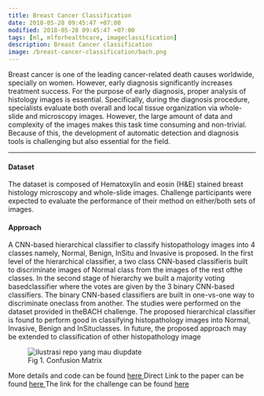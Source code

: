 ```yaml
---
title: Breast Cancer Classification 
date: 2018-05-28 09:45:47 +07:00
modified: 2018-05-28 09:45:47 +07:00
tags: [ml, mlforhealthcare, imageclassification]
description: Breast Cancer classification
image: /breast-cancer-classification/bach.png
---
```


Breast cancer is one of the leading cancer-related death causes worldwide, specially on women. However, early diagnosis significantly increases treatment success. For the purpose of early diagnosis, proper analysis of histology images is essential. Specifically, during the diagnosis procedure, specialists evaluate both overall and local tissue organization via whole-slide and microscopy images. However, the large amount of data and complexity of the images makes this task time consuming and non-trivial. Because of this, the development of automatic detection and diagnosis tools is challenging but also essential for the field.

<hr>

#### Dataset

The dataset is composed of Hematoxylin and eosin (H&E) stained breast histology microscopy and whole-slide images. Challenge participants were expected to evaluate the performance of their method on either/both sets of images.

#### Approach
 A CNN-based hierarchical classifier to classify histopathology images  into  4  classes  namely,  Normal,  Benign,  InSitu  and  Invasive  is  proposed.
 In the first level of the hierarchical classifier, a two class CNN-based classifieris built to discriminate images of Normal class from the images of the rest ofthe classes. In the second stage of hierarchy we built a majority voting basedclassifier where the votes are given by the 3 binary CNN-based classifiers. The binary  CNN-based  classifiers  are  built  in  one-vs-one  way  to  discriminate  oneclass from another. The studies were performed on the dataset provided in theBACH challenge. The proposed hierarchical classifier is found to perform good in classifying histopathology images into Normal, Invasive, Benign and InSituclasses. In future, the proposed approach may be extended to classification of other histopathology image

<figure>
<img src="/breast-cancer-classification/bach.png" alt="ilustrasi repo yang mau diupdate">
<figcaption>Fig 1. Confusion Matrix </figcaption>
</figure>


More details and code can be found <a href = "https://github.com/nidran/bach">here </a>
Direct Link to the paper can be found <a href ="https://github.com/nidran/bach/blob/master/bach_paper2_NIPS%20(3).pdf "> here </a>The link for the challenge can be found <a href ="https://iciar2018-challenge.grand-challenge.org"> here</a>



